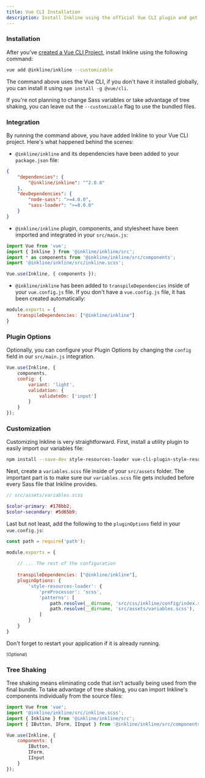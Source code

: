 ```yaml
---
title: Vue CLI Installation
description: Install Inkline using the official Vue CLI plugin and get Inkline automatically set up for you. 
---
```

### Installation
After you've [created a Vue CLI Project](https://cli.vuejs.org/guide/creating-a-project.html), install Inkline using the following command: 

~~~bash
vue add @inkline/inkline --customizable
~~~

The command above uses the Vue CLI, if you don't have it installed globally, you can install it using `npm install -g @vue/cli`.

If you're not planning to change Sass variables or take advantage of tree shaking, you can leave out the `--customizable` flag to use the bundled files. 

### Integration
By running the command above, you have added Inkline to your Vue CLI project. Here's what happened behind the scenes:

- `@inkline/inkline` and its dependencies have been added to your `package.json` file:

~~~json
{
    "dependencies": {
        "@inkline/inkline": "^2.0.0"
    },
    "devDependencies": {
        "node-sass": ">=4.0.0",
        "sass-loader": ">=8.0.0"
    }
}
~~~

- `@inkline/inkline` plugin, components, and stylesheet have been imported and integrated in your `src/main.js`:

~~~js
import Vue from 'vue';
import { Inkline } from '@inkline/inkline/src';
import * as components from '@inkline/inkline/src/components';
import '@inkline/inkline/src/inkline.scss';

Vue.use(Inkline, { components });
~~~

- `@inkline/inkline` has been added to `transpileDependencies` inside of your `vue.config.js` file. If you don't have a `vue.config.js` file, it has been created automatically:

~~~js
module.exports = {
    transpileDependencies: ["@inkline/inkline"]
}
~~~

### Plugin Options
Optionally, you can configure your <nuxt-link :to="{ name: 'docs-introduction-plugin-options' }">Plugin Options</nuxt-link> by changing the `config` field in our `src/main.js` integration.

~~~js
Vue.use(Inkline, {
    components,
    config: {
        variant: 'light',
        validation: {
            validateOn: ['input']      
        }
    }
});
~~~

### Customization

Customizing Inkline is very straightforward. First, install a utility plugin to easily import our variables file:

~~~bash
npm install --save-dev style-resources-loader vue-cli-plugin-style-resources-loader
~~~

Next, create a `variables.scss` file inside of your `src/assets` folder. The important part is to make sure our `variables.scss` file gets included before every Sass file that Inkline provides.

~~~scss
// src/assets/variables.scss

$color-primary: #178bb2;
$color-secondary: #5d65b9;
~~~

Last but not least, add the following to the `pluginOptions` field in your `vue.config.js`:

~~~js
const path = require('path');

module.exports = {
  
    // ... The rest of the configuration 
  
    transpileDependencies: ["@inkline/inkline"],
    pluginOptions: {
        'style-resources-loader': {
            'preProcessor': 'scss',
            'patterns': [
                path.resolve(__dirname, 'src/css/inkline/config/index.scss'),
                path.resolve(__dirname, 'src/assets/variables.scss'),
            ]
        }
    }
}
~~~

Don't forget to restart your application if it is already running.

<small class="_float-left _text-muted">(Optional)</small>
### Tree Shaking 

Tree shaking means eliminating code that isn’t actually being used from the final bundle. To take advantage of tree shaking, you can import Inkline's components individually from the source files:

~~~js
import Vue from 'vue';
import '@inkline/inkline/src/inkline.scss';
import { Inkline } from '@inkline/inkline/src';
import { IButton, IForm, IInput } from '@inkline/inkline/src/components';

Vue.use(Inkline, {
    components: {
        IButton,
        IForm,
        IInput
    }
});
~~~
